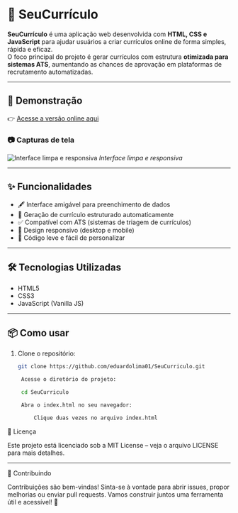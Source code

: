 # 💼 SeuCurrículo

**SeuCurrículo** é uma aplicação web desenvolvida com **HTML, CSS e JavaScript** para ajudar usuários a criar currículos online de forma simples, rápida e eficaz.  
O foco principal do projeto é gerar currículos com estrutura **otimizada para sistemas ATS**, aumentando as chances de aprovação em plataformas de recrutamento automatizadas.

---

## 🚀 Demonstração

👉 [Acesse a versão online aqui](#)  

### 📷 Capturas de tela

![Interface limpa e responsiva](imagens/tela-inicial.png)
*Interface limpa e responsiva*

---

## ✨ Funcionalidades

- 🖋️ Interface amigável para preenchimento de dados
- 📄 Geração de currículo estruturado automaticamente
- ✅ Compatível com ATS (sistemas de triagem de currículos)
- 📱 Design responsivo (desktop e mobile)
- 🧩 Código leve e fácil de personalizar

---

## 🛠 Tecnologias Utilizadas

- HTML5
- CSS3
- JavaScript (Vanilla JS)

---

## 📦 Como usar

1. Clone o repositório:
   ```bash
   git clone https://github.com/eduardolima01/SeuCurriculo.git

    Acesse o diretório do projeto:

    cd SeuCurriculo

    Abra o index.html no seu navegador:

        Clique duas vezes no arquivo index.html


📄 Licença

Este projeto está licenciado sob a MIT License – veja o arquivo LICENSE para mais detalhes.

---

🤝 Contribuindo

Contribuições são bem-vindas!
Sinta-se à vontade para abrir issues, propor melhorias ou enviar pull requests. Vamos construir juntos uma ferramenta útil e acessível! 🚀
